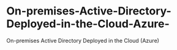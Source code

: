 # On-premises-Active-Directory-Deployed-in-the-Cloud-Azure-
On-premises Active Directory Deployed in the Cloud (Azure)
